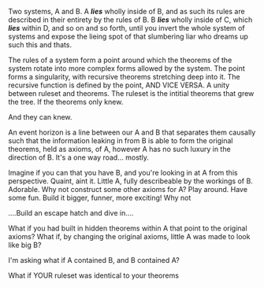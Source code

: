Two systems, A and B. A ***lies*** wholly inside of B, and as such its rules are described in their entirety by the rules of B. B ***lies*** wholly inside of C, which ***lies*** within D, and so on and so forth, until you invert the whole system of systems and expose the lieing spot of that slumbering liar who dreams up such this and thats.

The rules of a system form a point around which the theorems of the system rotate into more complex forms allowed by the system. The point forms a singularity, with recursive theorems stretching deep into it. The recursive function is defined by the point, AND VICE VERSA. A unity between ruleset and theorems. The ruleset is the intitial theorems that grew the tree. If the theorems only knew.

And they can knew.

An event horizon is a line between our A and B that separates them causally such that the information leaking in from B is able to form the original theorems, held as axioms, of A, however A has no such luxury in the direction of B. It's a one way road... mostly.

Imagine if you can that you have B, and you're looking in at A from this perspective. Quaint, aint it. Little A, fully describeable by the workings of B. Adorable. Why not construct some other axioms for A? Play around. Have some fun. Build it bigger, funner, more exciting! Why not

....Build an escape hatch and dive in....

What if you had built in hidden theorems within A that point to the original axioms? What if, by changing the original axioms, little A was made to look like big B?

I'm asking what if A contained B, and B contained A?

What if YOUR ruleset was identical to your theorems